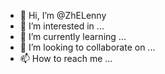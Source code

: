 - 👋 Hi, I’m @ZhELenny
- 👀 I’m interested in ...
- 🌱 I’m currently learning ...
- 💞️ I’m looking to collaborate on ...
- 📫 How to reach me ...

<!---
ZhELenny/ZhELenny is a ✨ special ✨ repository because its `README.md` (this file) appears on your GitHub profile.
You can click the Preview link to take a look at your changes.
--->
